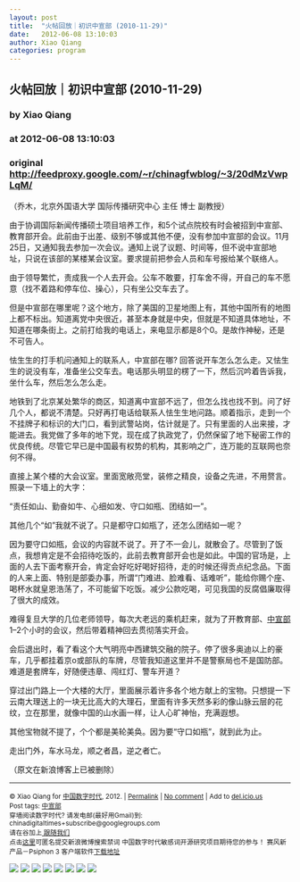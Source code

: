 ```yaml
---
layout: post
title:  "火帖回放｜初识中宣部 (2010-11-29)"
date:   2012-06-08 13:10:03
author: Xiao Qiang
categories: program
---
```


## 火帖回放｜初识中宣部 (2010-11-29)
### by Xiao Qiang
### at 2012-06-08 13:10:03
### original <http://feedproxy.google.com/~r/chinagfwblog/~3/20dMzVwpLqM/>

<p>（乔木，北京外国语大学 国际传播研究中心 主任 博士 副教授）</p><p>由于协调国际新闻传播硕士项目培养工作，和5个试点院校有时会被招到中宣部、教育部开会。此前由于出差、级别不够或其他不便，没有参加中宣部的会议。11月25日，又通知我去参加一次会议。通知上说了议题、时间等，但不说中宣部地址，只说在该部的某楼某会议室。要求提前把参会人员和车号报给某个联络人。</p><p>由于领导繁忙，责成我一个人去开会。公车不敢要，打车舍不得，开自己的车不愿意（找不着路和停车位、操心），只有坐公交车去了。</p><p>但是中宣部在哪里呢？这个地方，除了美国的卫星地图上有，其他中国所有的地图上都不标出。知道离党中央很近，甚至本身就是中央，但就是不知道具体地址，不知道在哪条街上。之前打给我的电话上，来电显示都是8个0。是故作神秘，还是不可告人。</p><p>怯生生的打手机问通知上的联系人，中宣部在哪? 回答说开车怎么怎么走。又怯生生的说没有车，准备坐公交车去。电话那头明显的楞了一下，然后沉吟着告诉我，坐什么车，然后怎么怎么走。</p><p>地铁到了北京某处繁华的商区，知道离中宣部不远了，但怎么找也找不到。问了好几个人，都说不清楚。只好再打电话给联系人怯生生地问路。顺着指示，走到一个不挂牌子和标识的大门口，看到武警站岗，估计就是了。只有里面的人出来接，才能进去。我党做了多年的地下党，现在成了执政党了，仍然保留了地下秘密工作的优良传统。尽管它早已是中国最有权势的机构，其影响之广，连万能的互联网也奈何不得。</p><p>直接上某个楼的大会议室。里面宽敞亮堂，装修之精良，设备之先进，不用赘言。照录一下墙上的大字：</p><p>“责任如山、勤奋如牛、心细如发、守口如瓶、团结如一”。</p><p>其他几个“如”我就不说了。只是都守口如瓶了，还怎么团结如一呢？</p><p>因为要守口如瓶，会议的内容就不说了。开了不一会儿，就散会了。尽管到了饭点，我想肯定是不会招待吃饭的，此前去教育部开会也是如此。中国的官场是，上面的人去下面考察开会，肯定会好吃好喝好招待，走的时候还得贡点纪念品。下面的人来上面、特别是部委办事，所谓“门难进、脸难看、话难听”，能给你赐个座、喝杯水就皇恩浩荡了，不可能留下吃饭。减少公款吃喝，可见我国的反腐倡廉取得了很大的成效。</p><p>难得复旦大学的几位老师领导，每次大老远的乘机赶来，就为了开教育部、<a rel="nofollow" href="https://caonima.info/chinese/tag/%e4%b8%ad%e5%ae%a3%e9%83%a8/?category=10466" title="标签 中宣部 下的日志">中宣部</a>1–2个小时的会议，然后带着精神回去贯彻落实开会。</p><p>会后退出时，看了看这个大气明亮中西建筑交融的院子。停了很多奥迪以上的豪车，几乎都挂着京o或部队的车牌，尽管我知道这里并不是警察局也不是国防部。难道是套牌车，好随便违章、闯红灯、警车开道？</p><p>穿过出门路上一个大楼的大厅，里面展示着许多各个地方献上的宝物。只想提一下云南大理送上的一块无比高大的大理石，里面有许多天然多彩的像山脉云层的花纹，立在那里，就像中国的山水画一样，让人心旷神怡，充满遐想。</p><p>其他宝物就不提了，个个都是美轮美奂。因为要“守口如瓶”，就到此为止。</p><p>走出门外，车水马龙，顺之者昌，逆之者亡。</p><p>（原文在新浪博客上已被删除）</p><hr><p><small>© Xiao Qiang for <a rel="nofollow" href="https://caonima.info/chinese">中国数字时代</a>, 2012. | <a rel="nofollow" href="https://caonima.info/chinese/2012/06/%e5%88%9d%e8%af%86%e4%b8%ad%e5%ae%a3%e9%83%a8-2010-11-29-030955/">Permalink</a> | <a rel="nofollow" href="https://caonima.info/chinese/2012/06/%e5%88%9d%e8%af%86%e4%b8%ad%e5%ae%a3%e9%83%a8-2010-11-29-030955/#comments">No comment</a> | Add to <a rel="nofollow" href="http://del.icio.us/post?url=https://caonima.info/chinese/2012/06/%e5%88%9d%e8%af%86%e4%b8%ad%e5%ae%a3%e9%83%a8-2010-11-29-030955/&amp;title=%E7%81%AB%E5%B8%96%E5%9B%9E%E6%94%BE%EF%BD%9C%E5%88%9D%E8%AF%86%E4%B8%AD%E5%AE%A3%E9%83%A8%20(2010-11-29)">del.icio.us</a> <br> Post tags: <a rel="nofollow" href="https://caonima.info/chinese/tag/%e4%b8%ad%e5%ae%a3%e9%83%a8/?category=10466">中宣部</a><br> 穿墙阅读数字时代? 请发电邮(最好用Gmail)到: chinadigitaltimes+subscribe@googlegroups.com<br> 请在谷加上<a rel="nofollow" href="https://plus.google.com/112915952962578336480"> 跟随我们</a><br> 点击<a rel="nofollow" href="https://docs.google.com/a/chinadigitaltimes.net/spreadsheet/viewform?hl=zh-CN&amp;formkey=dGRpN3FrVThuMFFsZHBZcmNGLW94dEE6MQ#gid=0">这里</a>可匿名提交新浪微博搜索禁词 中国数字时代敏感词开源研究项目期待您的参与！ 赛风新产品－Psiphon 3 客户端软件<a rel="nofollow" href="http://dld.bz/caonima745">下载地址</a><br> </small></p><div>
<a href="http://feeds.feedburner.com/~ff/chinagfwblog?a=20dMzVwpLqM:bw6RMa449e4:yIl2AUoC8zA"><img src="http://feeds.feedburner.com/~ff/chinagfwblog?d=yIl2AUoC8zA" border="0"></a> <a href="http://feeds.feedburner.com/~ff/chinagfwblog?a=20dMzVwpLqM:bw6RMa449e4:-BTjWOF_DHI"><img src="http://feeds.feedburner.com/~ff/chinagfwblog?i=20dMzVwpLqM:bw6RMa449e4:-BTjWOF_DHI" border="0"></a> <a href="http://feeds.feedburner.com/~ff/chinagfwblog?a=20dMzVwpLqM:bw6RMa449e4:F7zBnMyn0Lo"><img src="http://feeds.feedburner.com/~ff/chinagfwblog?i=20dMzVwpLqM:bw6RMa449e4:F7zBnMyn0Lo" border="0"></a> <a href="http://feeds.feedburner.com/~ff/chinagfwblog?a=20dMzVwpLqM:bw6RMa449e4:V_sGLiPBpWU"><img src="http://feeds.feedburner.com/~ff/chinagfwblog?i=20dMzVwpLqM:bw6RMa449e4:V_sGLiPBpWU" border="0"></a> <a href="http://feeds.feedburner.com/~ff/chinagfwblog?a=20dMzVwpLqM:bw6RMa449e4:qj6IDK7rITs"><img src="http://feeds.feedburner.com/~ff/chinagfwblog?d=qj6IDK7rITs" border="0"></a> <a href="http://feeds.feedburner.com/~ff/chinagfwblog?a=20dMzVwpLqM:bw6RMa449e4:l6gmwiTKsz0"><img src="http://feeds.feedburner.com/~ff/chinagfwblog?d=l6gmwiTKsz0" border="0"></a> <a href="http://feeds.feedburner.com/~ff/chinagfwblog?a=20dMzVwpLqM:bw6RMa449e4:gIN9vFwOqvQ"><img src="http://feeds.feedburner.com/~ff/chinagfwblog?i=20dMzVwpLqM:bw6RMa449e4:gIN9vFwOqvQ" border="0"></a> <a href="http://feeds.feedburner.com/~ff/chinagfwblog?a=20dMzVwpLqM:bw6RMa449e4:TzevzKxY174"><img src="http://feeds.feedburner.com/~ff/chinagfwblog?d=TzevzKxY174" border="0"></a>
</div><img src="http://feeds.feedburner.com/~r/chinagfwblog/~4/20dMzVwpLqM" height="1" width="1">